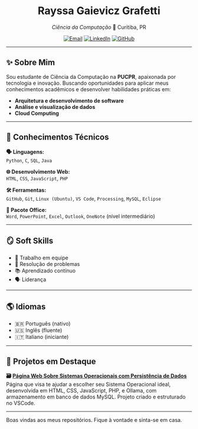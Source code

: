 <div align="center">

#  Rayssa Gaievicz Grafetti  
_Ciência da Computação_
📍 Curitiba, PR

[![Email](https://img.shields.io/badge/email-rayssagrafetti7@gmail.com-4B4453?style=flat-square&logo=gmail&logoColor=white)](mailto:rayssagrafetti7@gmail.com)
[![LinkedIn](https://img.shields.io/badge/LinkedIn-Rayssa_G._Grafetti-4B4453?style=flat-square&logo=linkedin&logoColor=white)]([https://www.linkedin.com/in/rayssagrafetti/](https://www.linkedin.com/in/rayssa-g-grafetti-622107301))
[![GitHub](https://img.shields.io/badge/GitHub-@T-800-888-4B4453?style=flat-square&logo=github&logoColor=white)](https://github.com/T-800-888)

</div>



---

## ✨ Sobre Mim

Sou estudante de Ciência da Computação na **PUCPR**, apaixonada por tecnologia e inovação. Buscando
oportunidades para aplicar meus conhecimentos acadêmicos e desenvolver habilidades práticas em: 

- **Arquitetura e desenvolvimento de software**
- **Análise e visualização de dados**
- **Cloud Computing**

---

## 🧠 Conhecimentos Técnicos

**🗣️ Linguagens:**  
`Python`, `C`, `SQL`, `Java`

**🌐 Desenvolvimento Web:**  
`HTML`, `CSS`, `JavaScript`, `PHP`

**🛠️ Ferramentas:**  
`GitHub`, `Git`, `Linux (Ubuntu)`, `VS Code`, `Processing`, `MySQL`, `Eclipse`

**🧾 Pacote Office:**  
`Word`, `PowerPoint`, `Excel`, `Outlook`, `OneNote` (nível intermediário)

---

## 🪞 Soft Skills

- 🤝 Trabalho em equipe  
- 🧩 Resolução de problemas  
- 📚 Aprendizado contínuo  
- 🗣️ Liderança

---

## 🌎 Idiomas

- 🇧🇷 Português (nativo)  
- 🇺🇸 Inglês (fluente)  
- 🇮🇹 Italiano (iniciante)

---

## 🔬 Projetos em Destaque

**🗃️ [Página Web Sobre Sistemas Operacionais com Persistência de Dados](#)**  
Página que visa te ajudar a escolher seu Sistema Operacional ideal, desenvolvida em HTML, CSS, JavaScript, PHP, e Ollama, com armazenamento em banco de dados MySQL. Projeto criado e estruturado no VSCode.

---

Boas vindas aos meus repositórios. Fique à vontade e sinta-se em casa.


